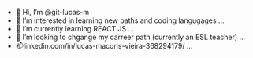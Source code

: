 - 👋 Hi, I’m @git-lucas-m
- 👀 I’m interested in learning new paths and coding langugages ...
- 🌱 I’m currently learning REACT.JS ...
- 💞️ I’m looking to chgange my carreer path (currently an ESL teacher) ...
- 📫linkedin.com/in/lucas-macoris-vieira-368294179/ ...

<!---
git-lucas-m/git-lucas-m is a ✨ special ✨ repository because its `README.md` (this file) appears on your GitHub profile.
You can click the Preview link to take a look at your changes.
--->
